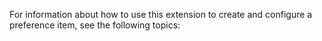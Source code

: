 For information about how to use this extension to create and configure a preference item, see the following topics: